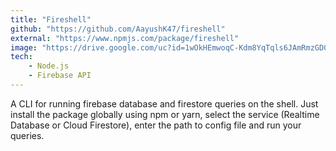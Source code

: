 ```yaml
---
title: "Fireshell"
github: "https://github.com/AayushK47/fireshell"
external: "https://www.npmjs.com/package/fireshell"
image: "https://drive.google.com/uc?id=1wOkHEmwoqC-Kdm8YqTqls6JAmRmzGD0f"
tech:
    - Node.js
    - Firebase API
---
```


A CLI for running firebase database and firestore queries on the shell. Just install the package globally using npm or yarn, select the service (Realtime Database or Cloud Firestore), enter the path to config file and run your queries.